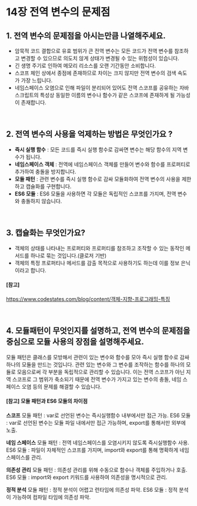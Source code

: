 # 14장 전역 변수의 문제점

## 1. 전역 변수의 문제점을 아시는만큼 나열해주세요.

- 암묵적 코드 결합으로 유효 범위가 큰 전역 변수는 모든 코드가 전역 변수를 참조하고 변경할 수 있으므로 의도치 않게 상태가 변경될 수 있는 위험성이 있습니다.
- 긴 생명 주기로 인하여 메모리 리소스를 오랜 기간동안 소비합니다.
- 스코프 체인 상에서 종점에 존재하므로 차이는 크지 않지만 전역 변수의 검색 속도가 가장 느립니다.
- 네임스페이스 오염으로 인해 파일이 분리되어 있어도 전역 스코프를 공유하는 자바스크립트의 특성상 동일한 이름의 변수나 함수가 같은 스코프에 존재하게 될 가능성이 존재합니다.

<br />

## 2. 전역 변수의 사용을 억제하는 방법은 무엇인가요 ?

- **즉시 실행 함수** : 모든 코드를 즉시 실행 함수로 감싸면 변수는 해당 함수의 지역 변수가 됩니다.
- **네임스페이스 객체** : 전역에 네임스페이스 객체를 만들어 변수와 함수를 프로퍼티로 추가하여 충돌을 방지합니다.
- **모듈 패턴** : 관련 변수를 즉시 실행 함수로 감싸 모듈화하여 전역 변수의 사용을 제한하고 캡슐화를 구현합니다.
- **ES6 모듈** : ES6 모듈을 사용하면 각 모듈은 독립적인 스코프를 가지며, 전역 변수와 충돌하지 않습니다.

<br />

## 3. 캡슐화는 무엇인가요?

- 객체의 상태를 나타내는 프로퍼티와 프로퍼티를 참조하고 조작할 수 있는 동작인 메서드를 하나로 묶는 것입니다.(클로저 기반)
- 객체의 특정 프로퍼티나 메서드를 감출 목적으로 사용하기도 하는데 이를 정보 은닉이라고 합니다.

#### [참고]

https://www.codestates.com/blog/content/객체-지향-프로그래밍-특징

<br />

## 4. 모듈패턴이 무엇인지를 설명하고, 전역 변수의 문제점을 중심으로 모듈 사용의 장점을 설명해주세요.

모듈 패턴은 클래스를 모방해서 관련이 있는 변수와 함수를 모아 즉시 실행 함수로 감싸 하나의 모듈을 만드는 것입니다. 관련 있는 변수와 그 변수를 조작하는 함수를 하나의 모듈로 모음으로써 각 부분을 독립적으로 관리할 수 있습니다. 이는 전역 스코프가 아닌 지역 스코프로 그 범위가 축소되기 때문에 전역 변수가 가지고 있는 변수의 충돌, 네임 스페이스 오염 등의 문제를 해결할 수 있습니다.

#### [참고] 모듈 패턴과 ES6 모듈의 차이점

**스코프**
모듈 패턴 : var로 선언된 변수는 즉시실행함수 내부에서만 접근 가능.
ES6 모듈 : var로 선언된 변수는 모듈 파일 내에서만 접근 가능하며, export를 통해서만 외부에 노출.

**네임 스페이스**
모듈 패턴 : 전역 네임스페이스를 오염시키지 않도록 즉시실행함수 사용.
ES6 모듈 : 파일이 자체적인 스코프를 가지며, import와 export를 통해 명확하게 네임스페이스를 관리.

**의존성 관리**
모듈 패턴 : 의존성 관리를 위해 수동으로 함수나 객체를 주입하거나 호출.
ES6 모듈 : import와 export 키워드를 사용하여 의존성을 명시적으로 관리.

**정적 분석**
모듈 패턴 : 정적 분석이 어렵고 런타임에 의존성 파악.
ES6 모듈 : 정적 분석이 가능하여 컴파일 타임에 의존성 파악.

